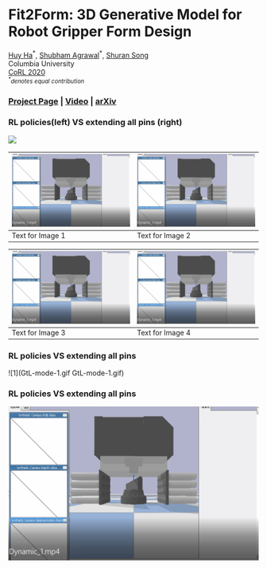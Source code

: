 # Fit2Form: 3D Generative Model for Robot Gripper Form Design
[Huy Ha](https://www.haquochuy.com/)<sup>\*</sup>,
[Shubham Agrawal](https://bit.ly/3mSuR0d)<sup>\*</sup>,
[Shuran Song](https://www.cs.columbia.edu/~shurans/)
<br>
Columbia University
<br>
[CoRL 2020](https://www.robot-learning.org/)
<br>
<small>*<sup>\*</sup>denotes equal contribution*</small>

### [Project Page](https://fit2form.cs.columbia.edu/) | [Video](https://www.youtube.com/embed/utKHP3qb1bg) | [arXiv](https://arxiv.org/abs/2011.06498)
### RL policies(left) VS extending all pins (right)
![](all-rl-2.gif)
<!-- 第一行 -->
| ![Alt text 1](GtL-mode-1.gif) | ![Alt text 2](GtL-mode-1.gif) |
| ------------------------------ | ------------------------------ |
| Text for Image 1               | Text for Image 2               |

<!-- 第二行 -->
| ![Alt text 3](GtL-mode-1.gif) | ![Alt text 4](GtL-mode-1.gif) |
| ------------------------------ | ------------------------------ |
| Text for Image 3               | Text for Image 4               |

<!-- 依此类推，添加更多的行 -->

### RL policies VS extending all pins
![1](GtL-mode-1.gif GtL-mode-1.gif)
### RL policies VS extending all pins
![](GtL-mode-1.gif)



